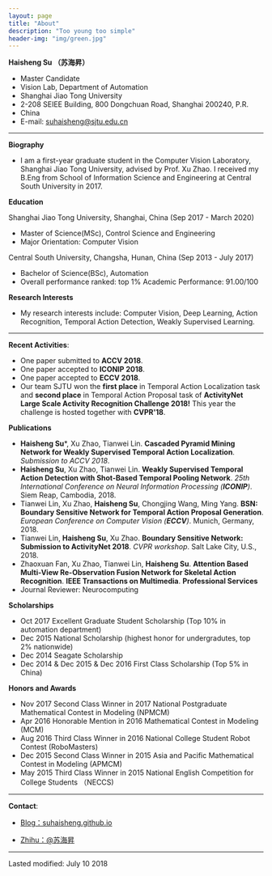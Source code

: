```yaml
---
layout: page
title: "About"
description: "Too young too simple"
header-img: "img/green.jpg"
---
```


**Haisheng Su （苏海昇）**
- Master Candidate
- Vision Lab, Department of Automation
- Shanghai Jiao Tong University
- 2-208 SEIEE Building, 800 Dongchuan Road, Shanghai 200240, P.R. 
- China 
- E-mail: suhaisheng@sjtu.edu.cn

---

**Biography**
- I am a first-year graduate student in the Computer Vision Laboratory, Shanghai Jiao Tong University, advised by Prof. Xu Zhao. I received my B.Eng from School of Information Science and Engineering at Central South University in 2017.

**Education**

Shanghai Jiao Tong University, Shanghai, China (Sep 2017 - March 2020)
- Master of Science(MSc), Control Science and Engineering
- Major Orientation: Computer Vision

Central South University, Changsha, Hunan, China (Sep 2013 - July 2017)
- Bachelor of Science(BSc), Automation
- Overall performance ranked: top 1%   Academic Performance: 91.00/100

**Research Interests**
- My research interests include: Computer Vision, Deep Learning, Action Recognition, Temporal Action Detection, Weakly Supervised Learning.

---

**Recent Activities**:
- One paper submitted to **ACCV 2018**.
- One paper accepted to **ICONIP 2018**.
- One paper accepted to **ECCV 2018**.
- Our team SJTU won the **first place** in Temporal Action Localization task and **second place** in Temporal Action Proposal task of **ActivityNet Large Scale Activity Recognition Challenge 2018!** This year the challenge is hosted together with **CVPR'18**.

**Publications**
- **Haisheng Su***, Xu Zhao, Tianwei Lin. **Cascaded Pyramid Mining Network for Weakly Supervised Temporal Action Localization**. *Submission to ACCV 2018*.
- **Haisheng Su**, Xu Zhao, Tianwei Lin. **Weakly Supervised Temporal Action Detection with Shot-Based Temporal Pooling Network**. *25th International Conference on Neural Information Processing (**ICONIP**)*. Siem Reap, Cambodia, 2018.
- Tianwei Lin, Xu Zhao, **Haisheng Su**, Chongjing Wang, Ming Yang. **BSN: Boundary Sensitive Network for Temporal Action Proposal Generation**. *European Conference on Computer Vision (**ECCV**)*. Munich, Germany, 2018. 
- Tianwei Lin, **Haisheng Su**, Xu Zhao. **Boundary Sensitive Network: Submission to ActivityNet 2018**. *CVPR workshop*. Salt Lake City, U.S., 2018.
- Zhaoxuan Fan, Xu Zhao, Tianwei Lin, **Haisheng Su**. **Attention Based Multi-View Re-Observation Fusion Network for Skeletal Action Recognition**. **IEEE Transactions on Multimedia**.
**Professional Services**
- Journal Reviewer: Neurocomputing

**Scholarships**
- Oct 2017 Excellent Graduate Student Scholarship (Top 10% in automation department)
- Dec 2015 National Scholarship (highest honor for undergradutes, top 2% nationwide)
- Dec 2014 Seagate Scholarship
- Dec 2014 & Dec 2015 & Dec 2016 First Class Scholarship (Top 5% in China)

**Honors and Awards**
- Nov 2017 Second Class Winner in 2017 National Postgraduate Mathematical Contest in Modeling (NPMCM)
- Apr 2016 Honorable Mention in 2016 Mathematical Contest in Modeling (MCM)
- Aug 2016 Third Class Winner in 2016 National College Student Robot Contest (RoboMasters)
- Dec 2015 Second Class Winner in 2015 Asia and Pacific Mathematical Contest in Modeling (APMCM)
- May 2015 Third Class Winner in 2015 National English Competition for College Students （NECCS)

---

**Contact**:

- [Blog：suhaisheng.github.io](suhaisheng.github.io)

- [Zhihu：@苏海昇](https://www.zhihu.com/people/sjtushs)

---
Lasted modified: July 10 2018







